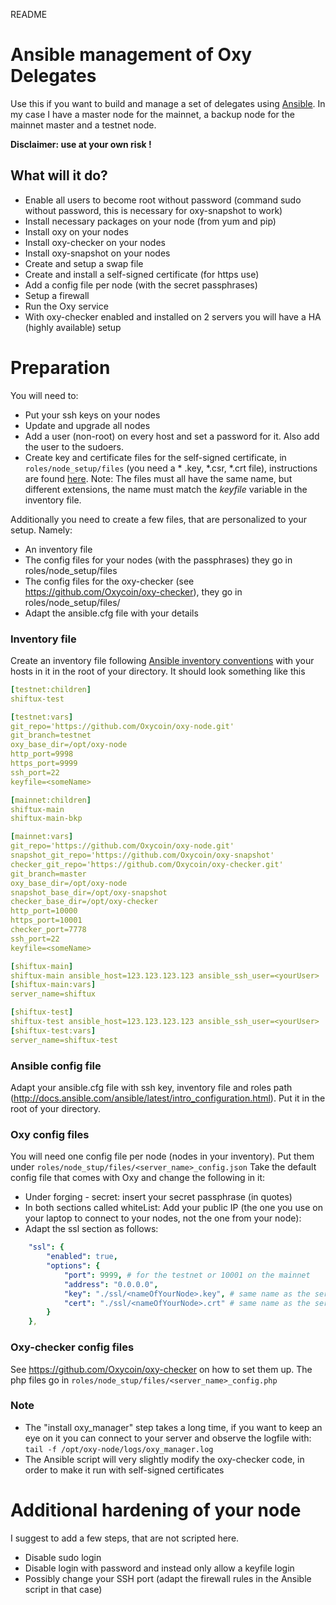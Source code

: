 README

# Ansible management of Oxy Delegates
Use this if you want to build and manage a set of delegates using [Ansible](https://www.ansible.com/).
In my case I have a master node for the mainnet, a backup node for the mainnet master and a testnet node.

**Disclaimer: use at your own risk !**

## What will it do?
* Enable all users to become root without password (command sudo without password, this is necessary for oxy-snapshot to work)
* Install necessary packages on your node (from yum and pip)
* Install oxy on your nodes
* Install oxy-checker on your nodes
* Install oxy-snapshot on your nodes
* Create and setup a swap file
* Create and install a self-signed certificate (for https use)
* Add a config file per node (with the secret passphrases)
* Setup a firewall
* Run the Oxy service
* With oxy-checker enabled and installed on 2 servers you will have a HA (highly available) setup

# Preparation
You will need to:
* Put your ssh keys on your nodes
* Update and upgrade all nodes
* Add a user (non-root) on every host and set a password for it. Also add the user to the sudoers.
* Create key and certificate files for the self-signed certificate, in `roles/node_setup/files` (you need a * .key, *.csr, *.crt file), instructions are found [here](https://serversforhackers.com/c/self-signed-ssl-certificates). Note: The files must all have the same name, but different extensions, the name must match the _keyfile_ variable in the inventory file.

Additionally you need to create a few files, that are personalized to your setup.
Namely:
* An inventory file
* The config files for your nodes (with the passphrases) they go in roles/node_setup/files
* The config files for the oxy-checker (see https://github.com/Oxycoin/oxy-checker), they go in roles/node_setup/files/
* Adapt the ansible.cfg file with your details

### Inventory file
Create an inventory file following [Ansible inventory conventions](http://docs.ansible.com/ansible/latest/intro_inventory.html) with your hosts in it in the root of your directory.
It should look something like this
```yaml
[testnet:children]
shiftux-test

[testnet:vars]
git_repo='https://github.com/Oxycoin/oxy-node.git'
git_branch=testnet
oxy_base_dir=/opt/oxy-node
http_port=9998
https_port=9999
ssh_port=22
keyfile=<someName>

[mainnet:children]
shiftux-main
shiftux-main-bkp

[mainnet:vars]
git_repo='https://github.com/Oxycoin/oxy-node.git'
snapshot_git_repo='https://github.com/Oxycoin/oxy-snapshot'
checker_git_repo='https://github.com/Oxycoin/oxy-checker.git'
git_branch=master
oxy_base_dir=/opt/oxy-node
snapshot_base_dir=/opt/oxy-snapshot
checker_base_dir=/opt/oxy-checker
http_port=10000
https_port=10001
checker_port=7778
ssh_port=22
keyfile=<someName>

[shiftux-main]
shiftux-main ansible_host=123.123.123.123 ansible_ssh_user=<yourUser>
[shiftux-main:vars]
server_name=shiftux

[shiftux-test]
shiftux-test ansible_host=123.123.123.123 ansible_ssh_user=<yourUser>
[shiftux-test:vars]
server_name=shiftux-test
```

### Ansible config file
Adapt your ansible.cfg file with ssh key, inventory file and roles path (http://docs.ansible.com/ansible/latest/intro_configuration.html). Put it in the root of your directory.

### Oxy config files
You will need one config file per node (nodes in your inventory). Put them under `roles/node_stup/files/<server_name>_config.json`
Take the default config file that comes with Oxy and change the following in it:
* Under forging - secret: insert your secret passphrase (in quotes)
* In both sections called whiteList: Add your public IP (the one you use on your laptop to connect to your nodes, not the one from your node):
* Adapt the ssl section as follows:
```yaml
    "ssl": {
        "enabled": true,
        "options": {
            "port": 9999, # for the testnet or 10001 on the mainnet
            "address": "0.0.0.0",
            "key": "./ssl/<nameOfYourNode>.key", # same name as the server_name variable in the inventory file
            "cert": "./ssl/<nameOfYourNode>.crt" # same name as the server_name variable in the inventory file
        }
    },
```

### Oxy-checker config files
See https://github.com/Oxycoin/oxy-checker on how to set them up. The php files go in `roles/node_stup/files/<server_name>_config.php`

### Note
* The "install oxy_manager" step takes a long time, if you want to keep an eye on it you can connect to your server and observe the logfile with: `tail -f /opt/oxy-node/logs/oxy_manager.log`
* The Ansible script will very slightly modify the oxy-checker code, in order to make it run with self-signed certificates

# Additional hardening of your node
I suggest to add a few steps, that are not scripted here.
* Disable sudo login
* Disable login with password and instead only allow a keyfile login
* Possibly change your SSH port (adapt the firewall rules in the Ansible script in that case)
